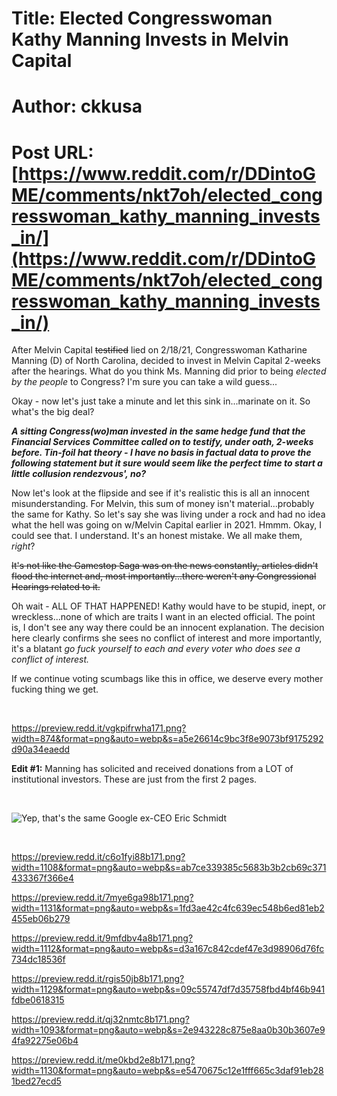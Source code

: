 # Title: Elected Congresswoman Kathy Manning Invests in Melvin Capital
# Author: ckkusa
# Post URL: [https://www.reddit.com/r/DDintoGME/comments/nkt7oh/elected_congresswoman_kathy_manning_invests_in/](https://www.reddit.com/r/DDintoGME/comments/nkt7oh/elected_congresswoman_kathy_manning_invests_in/)


After Melvin Capital ~~testified~~ lied on 2/18/21, Congresswoman Katharine Manning (D) of North Carolina, decided to invest in Melvin Capital 2-weeks after the hearings. What do you think Ms. Manning did prior to being *elected by the people* to Congress? I'm sure you can take a wild guess...

Okay - now let's just take a minute and let this sink in...marinate on it. So what's the big deal?

***A sitting Congress(wo)man invested*** ***in the same hedge fund*** ***that the Financial Services Committee called on to testify, under oath, 2-weeks before. Tin-foil hat theory - I have no basis in factual data to prove the following statement but it sure would seem like the perfect time to start a little collusion rendezvous', no?***

Now let's look at the flipside and see if it's realistic this is all an innocent misunderstanding. For Melvin, this sum of money isn't material...probably the same for Kathy. So let's say she was living under a rock and had no idea what the hell was going on w/Melvin Capital earlier in 2021. Hmmm. Okay, I could see that. I understand. It's an honest mistake. We all make them, *right*?

~~It's not like the Gamestop Saga was on the news constantly, articles didn't flood the internet and, most importantly...there weren't any Congressional Hearings related to it.~~

Oh wait - ALL OF THAT HAPPENED! Kathy would have to be stupid, inept, or wreckless...none of which are traits I want in an elected official. The point is, I don't see any way there could be an innocent explanation.  The decision here clearly confirms she sees no conflict of interest and more importantly, it's a blatant *go fuck yourself to each and every voter who does see a conflict of interest.*

If we continue voting scumbags like this in office, we deserve every mother fucking thing we get.

&#x200B;

https://preview.redd.it/vgkpifrwha171.png?width=874&format=png&auto=webp&s=a5e26614c9bc3f8e9073bf9175292d90a34eaedd

**Edit #1:** Manning has solicited and received donations from a LOT of institutional investors. These are just from the first 2 pages. 

&#x200B;

![Yep, that's the same Google ex-CEO Eric Schmidt](https://preview.redd.it/q5ybwl6q8b171.png?width=1134&format=png&auto=webp&s=82ef68a56decb9e6b4ca06fbe78d7a64fd57abf1)

&#x200B;

https://preview.redd.it/c6o1fyi88b171.png?width=1108&format=png&auto=webp&s=ab7ce339385c5683b3b2cb69c371433367f366e4

https://preview.redd.it/7mye6ga98b171.png?width=1131&format=png&auto=webp&s=1fd3ae42c4fc639ec548b6ed81eb2455eb06b279

https://preview.redd.it/9mfdbv4a8b171.png?width=1112&format=png&auto=webp&s=d3a167c842cdef47e3d98906d76fc734dc18536f

https://preview.redd.it/rgis50jb8b171.png?width=1129&format=png&auto=webp&s=09c55747df7d35758fbd4bf46b941fdbe0618315

https://preview.redd.it/qj32nmtc8b171.png?width=1093&format=png&auto=webp&s=2e943228c875e8aa0b30b3607e94fa92275e06b4

https://preview.redd.it/me0kbd2e8b171.png?width=1130&format=png&auto=webp&s=e5470675c12e1fff665c3daf91eb281bed27ecd5